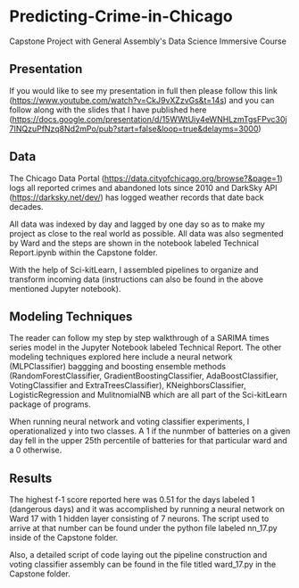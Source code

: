 # Predicting-Crime-in-Chicago
Capstone Project with General Assembly's Data Science Immersive Course

## Presentation

If you would like to see my presentation in full then please follow this link (https://www.youtube.com/watch?v=CkJ9vXZzvGs&t=14s) and you can follow along with the slides that I have published here (https://docs.google.com/presentation/d/15WWtUiy4eWNHLzmTgsFPvc30j7INQzuPfNzq8Nd2mPo/pub?start=false&loop=true&delayms=3000)

## Data

The Chicago Data Portal (https://data.cityofchicago.org/browse?&page=1) logs all reported crimes and abandoned lots since 2010 and DarkSky API (https://darksky.net/dev/) has logged weather records that date back decades.

All data was indexed by day and lagged by one day so as to make my project as close to the real world as possible. All data was also segmented by Ward and the steps are shown in the notebook labeled Technical Report.ipynb within the Capstone folder.

With the help of Sci-kitLearn, I assembled pipelines to organize and transform incoming data (instructions can also be found in the above mentioned Jupyter notebook).

## Modeling Techniques

The reader can follow my step by step walkthrough of a SARIMA times series model in the Jupyter Notebook labeled Technical Report. The other modeling techniques explored here include a neural network (MLPClassifier) baggging and boosting ensemble methods (RandomForestClassifier, GradientBoostingClassifier, AdaBoostClassifier, VotingClassifier and ExtraTreesClassifier), KNeighborsClassifier, LogisticRegression and MulitnomialNB which are all part of the Sci-kitLearn package of programs.

When running neural network and voting classifier experiments, I operationalized y into two classes. A 1 if the nunmber of batteries on a given day fell in the upper 25th percentile of batteries for that particular ward and a 0 otherwise. 

## Results

The highest f-1 score reported here was 0.51 for the days labeled 1 (dangerous days) and it was accomplished by running a neural network on Ward 17 with 1 hidden layer consisting of 7 neurons. The script used to arrive at that number can be found under the python file labeled nn_17.py inside of the Capstone folder.

Also, a detailed script of code laying out the pipeline construction and voting classifier assembly can be found in the file titled ward_17.py in the Capstone folder. 
